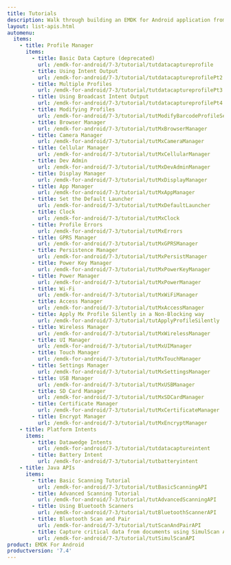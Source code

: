 ```yaml
---
title: Tutorials
description: Walk through building an EMDK for Android application from the ground up with one of the following tutorials. Each tutorial includes step by step instructions and associate code.
layout: list-apis.html
automenu:
  items:
    - title: Profile Manager
      items:
        - title: Basic Data Capture (deprecated)
          url: /emdk-for-android/7-3/tutorial/tutdatacaptureprofile
        - title: Using Intent Output
          url: /emdk-for-android/7-3/tutorial/tutdatacaptureprofilePt2
        - title: Multiple Profiles
          url: /emdk-for-android/7-3/tutorial/tutdatacaptureprofilePt3
        - title: Using Broadcast Intent Output
          url: /emdk-for-android/7-3/tutorial/tutdatacaptureprofilePt4
        - title: Modifying Profiles
          url: /emdk-for-android/7-3/tutorial/tutModifyBarcodeProfileSettings
        - title: Browser Manager
          url: /emdk-for-android/7-3/tutorial/tutMxBrowserManager
        - title: Camera Manager
          url: /emdk-for-android/7-3/tutorial/tutMxCameraManager
        - title: Cellular Manager
          url: /emdk-for-android/7-3/tutorial/tutMxCellularManager
        - title: Dev Admin
          url: /emdk-for-android/7-3/tutorial/tutMxDevAdminManager
        - title: Display Manager
          url: /emdk-for-android/7-3/tutorial/tutMxDisplayManager
        - title: App Manager
          url: /emdk-for-android/7-3/tutorial/tutMxAppManager
        - title: Set the Default Launcher
          url: /emdk-for-android/7-3/tutorial/tutMxDefaultLauncher
        - title: Clock
          url: /emdk-for-android/7-3/tutorial/tutMxClock
        - title: Profile Errors
          url: /emdk-for-android/7-3/tutorial/tutMxErrors
        - title: GPRS Manager
          url: /emdk-for-android/7-3/tutorial/tutMxGPRSManager
        - title: Persistence Manager
          url: /emdk-for-android/7-3/tutorial/tutMxPersistManager
        - title: Power Key Manager
          url: /emdk-for-android/7-3/tutorial/tutMxPowerKeyManager
        - title: Power Manager
          url: /emdk-for-android/7-3/tutorial/tutMxPowerManager
        - title: Wi-Fi
          url: /emdk-for-android/7-3/tutorial/tutMxWiFiManager
        - title: Access Manager
          url: /emdk-for-android/7-3/tutorial/tutMxAccessManager
        - title: Apply Mx Profile Silently in a Non-Blocking way
          url: /emdk-for-android/7-3/tutorial/tutApplyProfileSilently
        - title: Wireless Manager
          url: /emdk-for-android/7-3/tutorial/tutMxWirelessManager
        - title: UI Manager
          url: /emdk-for-android/7-3/tutorial/tutMxUIManager
        - title: Touch Manager
          url: /emdk-for-android/7-3/tutorial/tutMxTouchManager
        - title: Settings Manager
          url: /emdk-for-android/7-3/tutorial/tutMxSettingsManager
        - title: USB Manager
          url: /emdk-for-android/7-3/tutorial/tutMxUSBManager
        - title: SD Card Manager
          url: /emdk-for-android/7-3/tutorial/tutMxSDCardManager
        - title: Certificate Manager
          url: /emdk-for-android/7-3/tutorial/tutMxCertificateManager
        - title: Encrypt Manager
          url: /emdk-for-android/7-3/tutorial/tutMxEncryptManager
    - title: Platform Intents
      items:
        - title: Datawedge Intents
          url: /emdk-for-android/7-3/tutorial/tutdatacaptureintent
        - title: Battery Intent
          url: /emdk-for-android/7-3/tutorial/tutbatteryintent
    - title: Java APIs
      items:
        - title: Basic Scanning Tutorial
          url: /emdk-for-android/7-3/tutorial/tutBasicScanningAPI
        - title: Advanced Scanning Tutorial
          url: /emdk-for-android/7-3/tutorial/tutAdvancedScanningAPI
        - title: Using Bluetooth Scanners
          url: /emdk-for-android/7-3/tutorial/tutBluetoothScannerAPI
        - title: Bluetooth Scan and Pair
          url: /emdk-for-android/7-3/tutorial/tutScanAndPairAPI
        - title: Capture critical data from documents using SimulScan API
          url: /emdk-for-android/7-3/tutorial/tutSimulScanAPI
product: EMDK For Android
productversion: '7.4'
---
```




















